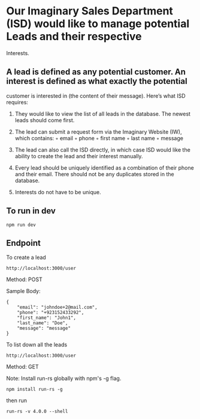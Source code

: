 # Our Imaginary Sales Department (ISD) would like to manage potential Leads and their respective
Interests.

## A lead is defined as any potential customer. An interest is defined as what exactly the potential
customer is interested in (the content of their message).
Here’s what ISD requires:

1. They would like to view the list of all leads in the database. The newest leads should come
first.

2. The lead can submit a request form via the Imaginary Website (IW), which contains:
◦ email
◦ phone
◦ first name
◦ last name
◦ message

3. The lead can also call the ISD directly, in which case ISD would like the ability to create the
lead and their interest manually.

4. Every lead should be uniquely identified as a combination of their phone and their email.
There should not be any duplicates stored in the database.

5. Interests do not have to be unique.


## To run in dev
```
npm run dev
```

## Endpoint

To create a lead

`http://localhost:3000/user` 

Method: POST

Sample Body:
```
{
    "email": "johndoe+2@mail.com",
    "phone": "+923152433292",
    "first_name": "John1",
    "last_name": "Doe",
    "message": "message"
}
```

To list down all the leads

`http://localhost:3000/user` 

Method: GET


Note: Install run-rs globally with npm's -g flag.

```
npm install run-rs -g
```

then run

```
run-rs -v 4.0.0 --shell
```
